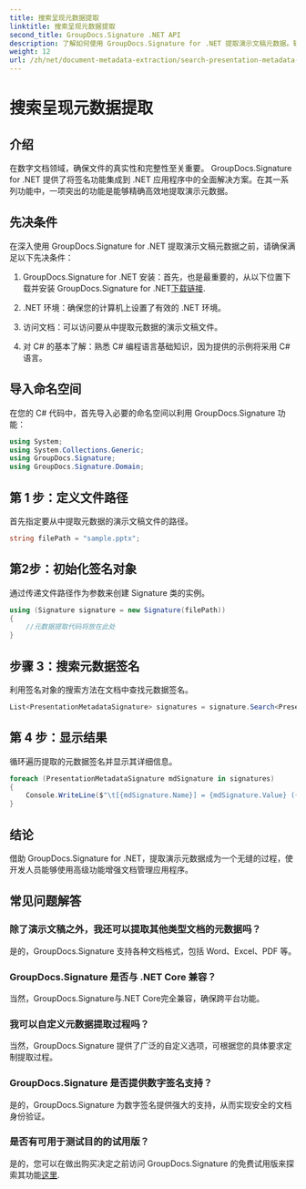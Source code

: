 ```yaml
---
title: 搜索呈现元数据提取
linktitle: 搜索呈现元数据提取
second_title: GroupDocs.Signature .NET API
description: 了解如何使用 GroupDocs.Signature for .NET 提取演示文稿元数据。轻松增强您的文档管理能力。
weight: 12
url: /zh/net/document-metadata-extraction/search-presentation-metadata-extraction/
---
```


# 搜索呈现元数据提取

## 介绍
在数字文档领域，确保文件的真实性和完整性至关重要。 GroupDocs.Signature for .NET 提供了将签名功能集成到 .NET 应用程序中的全面解决方案。在其一系列功能中，一项突出的功能是能够精确高效地提取演示元数据。
## 先决条件
在深入使用 GroupDocs.Signature for .NET 提取演示文稿元数据之前，请确保满足以下先决条件：
1.  GroupDocs.Signature for .NET 安装：首先，也是最重要的，从以下位置下载并安装 GroupDocs.Signature for .NET[下载链接](https://releases.groupdocs.com/signature/net/).
   
2. .NET 环境：确保您的计算机上设置了有效的 .NET 环境。
   
3. 访问文档：可以访问要从中提取元数据的演示文稿文件。
   
4. 对 C# 的基本了解：熟悉 C# 编程语言基础知识，因为提供的示例将采用 C# 语言。

## 导入命名空间
在您的 C# 代码中，首先导入必要的命名空间以利用 GroupDocs.Signature 功能：
```csharp
using System;
using System.Collections.Generic;
using GroupDocs.Signature;
using GroupDocs.Signature.Domain;
```
## 第 1 步：定义文件路径
首先指定要从中提取元数据的演示文稿文件的路径。
```csharp
string filePath = "sample.pptx";
```
## 第2步：初始化签名对象
通过传递文件路径作为参数来创建 Signature 类的实例。
```csharp
using (Signature signature = new Signature(filePath))
{
    //元数据提取代码将放在此处
}
```
## 步骤 3：搜索元数据签名
利用签名对象的搜索方法在文档中查找元数据签名。
```csharp
List<PresentationMetadataSignature> signatures = signature.Search<PresentationMetadataSignature>(SignatureType.Metadata);
```
## 第 4 步：显示结果
循环遍历提取的元数据签名并显示其详细信息。
```csharp
foreach (PresentationMetadataSignature mdSignature in signatures)
{
    Console.WriteLine($"\t[{mdSignature.Name}] = {mdSignature.Value} ({mdSignature.Type})");
}
```

## 结论
借助 GroupDocs.Signature for .NET，提取演示元数据成为一个无缝的过程，使开发人员能够使用高级功能增强文档管理应用程序。
## 常见问题解答
### 除了演示文稿之外，我还可以提取其他类型文档的元数据吗？
是的，GroupDocs.Signature 支持各种文档格式，包括 Word、Excel、PDF 等。
### GroupDocs.Signature 是否与 .NET Core 兼容？
当然，GroupDocs.Signature与.NET Core完全兼容，确保跨平台功能。
### 我可以自定义元数据提取过程吗？
当然，GroupDocs.Signature 提供了广泛的自定义选项，可根据您的具体要求定制提取过程。
### GroupDocs.Signature 是否提供数字签名支持？
是的，GroupDocs.Signature 为数字签名提供强大的支持，从而实现安全的文档身份验证。
### 是否有可用于测试目的的试用版？
是的，您可以在做出购买决定之前访问 GroupDocs.Signature 的免费试用版来探索其功能[这里](https://releases.groupdocs.com/).